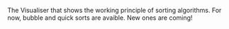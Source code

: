 The Visualiser that shows  the working principle  of sorting algorithms. For now, bubble and quick sorts are avaible. New ones are coming!
